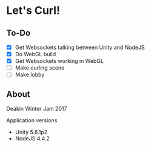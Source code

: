 # Let's Curl!
## To-Do
- [x] Get Websockets talking between Unity and NodeJS
- [x] Do WebGL build
- [x] Get Websockets working in WebGL
- [ ] Make curling scene
- [ ] Make lobby

## About
Deakin Winter Jam 2017

Application versions
- Unity 5.6.1p2
- NodeJS 4.4.2